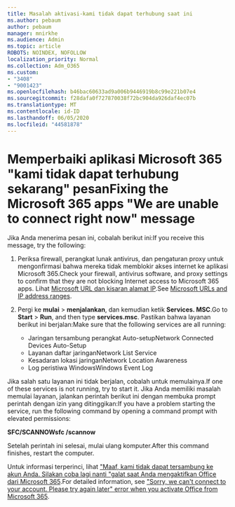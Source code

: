 ```yaml
---
title: Masalah aktivasi-kami tidak dapat terhubung saat ini
ms.author: pebaum
author: pebaum
manager: mnirkhe
ms.audience: Admin
ms.topic: article
ROBOTS: NOINDEX, NOFOLLOW
localization_priority: Normal
ms.collection: Adm_O365
ms.custom:
- "3408"
- "9001423"
ms.openlocfilehash: b46bac60633ad9a006b9446919b8c99e221b07e4
ms.sourcegitcommit: f28dafa0f727870038f72bc904da926daf4ec07b
ms.translationtype: MT
ms.contentlocale: id-ID
ms.lasthandoff: 06/05/2020
ms.locfileid: "44581878"
---
```

# <a name="fixing-the-microsoft-365-apps-we-are-unable-to-connect-right-now-message"></a><span data-ttu-id="0e1f0-102">Memperbaiki aplikasi Microsoft 365 "kami tidak dapat terhubung sekarang" pesan</span><span class="sxs-lookup"><span data-stu-id="0e1f0-102">Fixing the Microsoft 365 apps "We are unable to connect right now" message</span></span>

<span data-ttu-id="0e1f0-103">Jika Anda menerima pesan ini, cobalah berikut ini:</span><span class="sxs-lookup"><span data-stu-id="0e1f0-103">If you receive this message, try the following:</span></span>

1. <span data-ttu-id="0e1f0-104">Periksa firewall, perangkat lunak antivirus, dan pengaturan proxy untuk mengonfirmasi bahwa mereka tidak memblokir akses internet ke aplikasi Microsoft 365.</span><span class="sxs-lookup"><span data-stu-id="0e1f0-104">Check your firewall, antivirus software, and proxy settings to confirm that they are not blocking Internet access to Microsoft 365 apps.</span></span> <span data-ttu-id="0e1f0-105">Lihat [Microsoft URL dan kisaran alamat IP](https://docs.microsoft.com/office365/enterprise/urls-and-ip-address-ranges).</span><span class="sxs-lookup"><span data-stu-id="0e1f0-105">See [Microsoft URLs and IP address ranges](https://docs.microsoft.com/office365/enterprise/urls-and-ip-address-ranges).</span></span>

2. <span data-ttu-id="0e1f0-106">Pergi ke **mulai**  >  **menjalankan**, dan kemudian ketik **Services. MSC**.</span><span class="sxs-lookup"><span data-stu-id="0e1f0-106">Go to **Start** > **Run**, and then type **services.msc**.</span></span> <span data-ttu-id="0e1f0-107">Pastikan bahwa layanan berikut ini berjalan:</span><span class="sxs-lookup"><span data-stu-id="0e1f0-107">Make sure that the following services are all running:</span></span>
    - <span data-ttu-id="0e1f0-108">Jaringan tersambung perangkat Auto-setup</span><span class="sxs-lookup"><span data-stu-id="0e1f0-108">Network Connected Devices Auto-Setup</span></span>
    - <span data-ttu-id="0e1f0-109">Layanan daftar jaringan</span><span class="sxs-lookup"><span data-stu-id="0e1f0-109">Network List Service</span></span>
    - <span data-ttu-id="0e1f0-110">Kesadaran lokasi jaringan</span><span class="sxs-lookup"><span data-stu-id="0e1f0-110">Network Location Awareness</span></span>
    - <span data-ttu-id="0e1f0-111">Log peristiwa Windows</span><span class="sxs-lookup"><span data-stu-id="0e1f0-111">Windows Event Log</span></span>

<span data-ttu-id="0e1f0-112">Jika salah satu layanan ini tidak berjalan, cobalah untuk memulainya.</span><span class="sxs-lookup"><span data-stu-id="0e1f0-112">If one of these services is not running, try to start it.</span></span> <span data-ttu-id="0e1f0-113">Jika Anda memiliki masalah memulai layanan, jalankan perintah berikut ini dengan membuka prompt perintah dengan izin yang ditinggikan:</span><span class="sxs-lookup"><span data-stu-id="0e1f0-113">If you have a problem starting the service, run the following command by opening a command prompt with elevated permissions:</span></span>

<span data-ttu-id="0e1f0-114">**SFC/SCANNOW**</span><span class="sxs-lookup"><span data-stu-id="0e1f0-114">**sfc /scannow**</span></span>

<span data-ttu-id="0e1f0-115">Setelah perintah ini selesai, mulai ulang komputer.</span><span class="sxs-lookup"><span data-stu-id="0e1f0-115">After this command finishes, restart the computer.</span></span>

<span data-ttu-id="0e1f0-116">Untuk informasi terperinci, lihat ["Maaf, kami tidak dapat tersambung ke akun Anda. Silakan coba lagi nanti "galat saat Anda mengaktifkan Office dari Microsoft 365](https://docs.microsoft.com/office/troubleshoot/activation-installation/issue-when-activate-office-from-office-365).</span><span class="sxs-lookup"><span data-stu-id="0e1f0-116">For detailed information, see ["Sorry, we can't connect to your account. Please try again later" error when you activate Office from Microsoft 365](https://docs.microsoft.com/office/troubleshoot/activation-installation/issue-when-activate-office-from-office-365).</span></span>